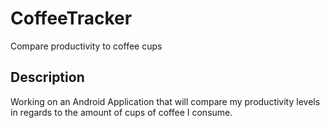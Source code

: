 # CoffeeTracker
Compare productivity to coffee cups

## Description
Working on an Android Application that will compare my productivity levels in regards to the amount of cups of coffee I consume.
